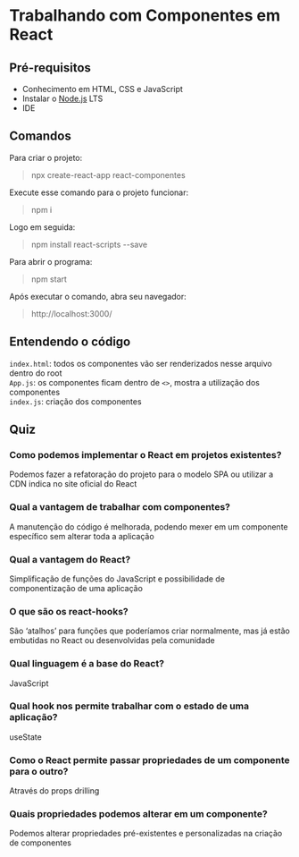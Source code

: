 # Trabalhando com Componentes em React
## Pré-requisitos
- Conhecimento em HTML, CSS e JavaScript
- Instalar o [Node.js](https://nodejs.org/pt-br/download/) LTS
- IDE

## Comandos
Para criar o projeto:
>npx create-react-app react-componentes

Execute esse comando para o projeto funcionar:
>npm i 

Logo em seguida:
>npm install react-scripts --save

Para abrir o programa:
>npm start

Após executar o comando, abra seu navegador:
>http://localhost:3000/

## Entendendo o código 
`index.html`: todos os componentes vão ser renderizados nesse arquivo dentro do root <br> 
`App.js`: os componentes ficam dentro de `<>`, mostra a utilização dos componentes <br>
`index.js`: criação dos componentes <br>

## Quiz
### Como podemos implementar o React em projetos existentes?
Podemos fazer a refatoração do projeto para o modelo SPA ou utilizar a CDN indica no site oficial do React

### Qual a vantagem de trabalhar com componentes?
A manutenção do código é melhorada, podendo mexer em um componente específico sem alterar toda a aplicação

### Qual a vantagem do React?
Simplificação de funções do JavaScript e possibilidade de componentização de uma aplicação

### O que são os react-hooks?
São ‘atalhos’ para funções que poderíamos criar normalmente, mas já estão embutidas no React ou desenvolvidas pela comunidade

### Qual linguagem é a base do React?
JavaScript

### Qual hook nos permite trabalhar com o estado de uma aplicação?
useState

### Como o React permite passar propriedades de um componente para o outro?
Através do props drilling

### Quais propriedades podemos alterar em um componente?
Podemos alterar propriedades pré-existentes e personalizadas na criação de componentes
